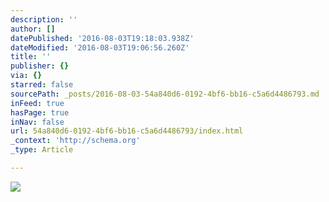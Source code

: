 ```yaml
---
description: ''
author: []
datePublished: '2016-08-03T19:18:03.938Z'
dateModified: '2016-08-03T19:06:56.260Z'
title: ''
publisher: {}
via: {}
starred: false
sourcePath: _posts/2016-08-03-54a840d6-0192-4bf6-bb16-c5a6d4486793.md
inFeed: true
hasPage: true
inNav: false
url: 54a840d6-0192-4bf6-bb16-c5a6d4486793/index.html
_context: 'http://schema.org'
_type: Article

---
```

![](https://the-grid-user-content.s3-us-west-2.amazonaws.com/eac92922-a2f3-4a7f-8787-457d1b176435.png)